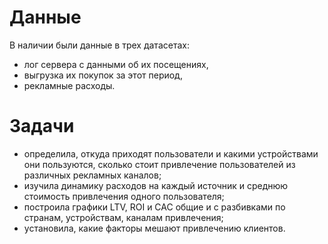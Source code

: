 # Данные
В наличии были данные в трех датасетах: 
- лог сервера с данными об их посещениях,
- выгрузка их покупок за этот период,
- рекламные расходы.

# Задачи
- определила, откуда приходят пользователи и какими устройствами они пользуются, сколько стоит привлечение пользователей из различных рекламных каналов;
- изучила динамику расходов на каждый источник и среднюю стоимость привлечения одного пользователя;
- построила графики LTV, ROI и CAC общие и с разбивками по странам, устройствам, каналам привлечения;
- установила, какие факторы мешают привлечению клиентов.
